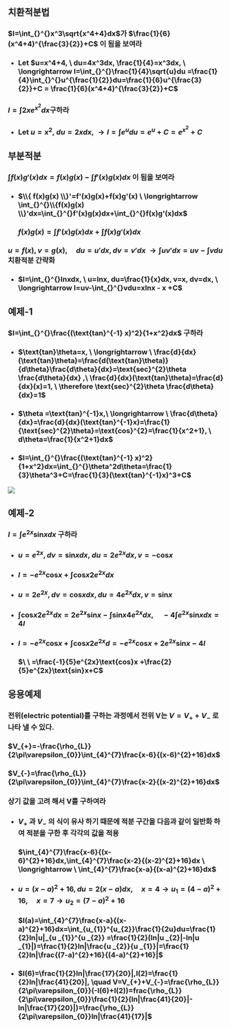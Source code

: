 ## 치환적분법
### $I=\int_{}^{}x^3\sqrt{x^4+4}dx$가 $\frac{1}{6}(x^4+4)^{\frac{3}{2}}+C$ 이 됨을 보여라
+ ### Let $u=x^4+4, \ du=4x^3dx, \frac{1}{4}=x^3dx, \ \longrightarrow I=\int_{}^{}\frac{1}{4}\sqrt{u}du =\frac{1}{4}\int_{}^{}u^{\frac{1}{2}}du=\frac{1}{6}u^{\frac{3}{2}}+C = \frac{1}{6}(x^4+4)^{\frac{3}{2}}+C$
### $I=\int_{}^{}2xe^{x^2}dx$구하라
+ ### Let $u=x^2, \ du=2xdx,\ \longrightarrow I=\int_{}^{}e^udu=e^u+C=e^{x^2}+C$

## 부분적분
### $\int_{}^{}f(x)g'(x)dx=f(x)g(x)-\int_{}^{}f'(x)g(x)dx$ 이 됨을 보여라
+ ### $\\{ f(x)g(x) \\}'=f'(x)g(x)+f(x)g'(x) \ \longrightarrow \int_{}^{}\\{f(x)g(x) \\}'dx=\int_{}^{}f'(x)g(x)dx+\int_{}^{}f(x)g'(x)dx$
  ### $f(x)g(x)=\int_{}^{}f'(x)g(x)dx+\int_{}^{}f(x)g'(x)dx$
### $u=f(x),v=g(x), \quad du=u'dx, dv=v'dx \ \longrightarrow  \int_{}^{}uv'dx=uv-\int_{}^{}vdu$ 치환적분 간략화
+ ### $I=\int_{}^{}lnxdx, \ u=lnx, du=\frac{1}{x}dx, v=x, dv=dx, \ \longrightarrow I=uv-\int_{}^{}vdu=xlnx - x +C$
## 예제-1
### $I=\int_{}^{}\frac{(\text{tan}^{-1} x)^2}{1+x^2}dx$ 구하라
+ ### $\text{tan}\theta=x, \ \longrightarrow \ \frac{d}{dx}(\text{tan}\theta)=\frac{d(\text{tan}\theta)}{d\theta}\frac{d\theta}{dx}=\text{sec}^{2}\theta \frac{d\theta}{dx} ,\ \frac{d}{dx}(\text{tan}\theta)=\frac{d}{dx}(x)=1, \ \therefore \text{sec}^{2}\theta \frac{d\theta}{dx}=1$
+ ### $\theta =\text{tan}^{-1}x,\ \longrightarrow \ \frac{d\theta}{dx}=\frac{d}{dx}(\text{tan}^{-1}x)=\frac{1}{\text{sec}^{2}\theta}=\text{cos}^{2}=\frac{1}{x^2+1}, \ d\theta=\frac{1}{x^2+1}dx$
+ ### $I=\int_{}^{}\frac{(\text{tan}^{-1} x)^2}{1+x^2}dx=\int_{}^{}\theta^2d\theta=\frac{1}{3}\theta^3+C=\frac{1}{3}(\text{tan}^{-1}x)^3+C$
<img src="https://github.com/DooHub/Electromagnetic_Math/assets/99073912/b858be27-edb3-4730-b2c5-4c2a2e92dc86" />

## 예제-2
### $I=\int_{}^{}e^{2x}\text{sin}xdx$ 구하라
+ ### $u=e^{2x},dv=\text{sin}{x}dx, \ du=2e^{2x}dx,v=-\text{cos}x$
+ ### $I=-e^{2x}\text{cos}x + \int_{}^{}\text{cos}x2e^{2x}dx$
+ ### $u=2e^{2x},dv=\text{cos}xdx,du=4e^{2x}dx,v=\text{sin}x$
+ ### $\int_{}^{}\text{cos}x2e^{2x}dx=2e^{2x}\text{sin}x-\int_{}^{}\text{sin}x4e^{2x}dx,\quad -4\int_{}^{}e^{2x}\text{sin}xdx=4I$
+ ### $I=-e^{2x}\text{cos}x + \int_{}^{}\text{cos}x2e^{2x}d=-e^{2x}\text{cos}x +2e^{2x}\text{sin}x -4I$
  ### $\ \ =\frac{-1}{5}e^{2x}\text{cos}x +\frac{2}{5}e^{2x}\text{sin}x+C$


## 응용예제
### 전위(electric potential)를 구하는 과정에서 전위 V는 $V=V_{+}+V_{-}$ 로 나타 낼 수 있다.
### $V_{+}=-\frac{\rho_{L}}{2\pi\varepsilon_{0}}\int_{4}^{7}\frac{x-6}{(x-6)^{2}+16}dx$
### $V_{-}=\frac{\rho_{L}}{2\pi\varepsilon_{0}}\int_{4}^{7}\frac{x-2}{(x-2)^{2}+16}dx$
### 상기 값을 고려 해서 V를 구하여라
+ ### $V_{+}$ 과 $V_{-}$ 의 식이 유사 하기 때문에 적분 구간을 다음과 같이 일반화 하여 적분을 구한 후 각각의 값을 적용
  ### $\int_{4}^{7}\frac{x-6}{(x-6)^{2}+16}dx,\int_{4}^{7}\frac{x-2}{(x-2)^{2}+16}dx \ \longrightarrow \ \int_{4}^{7}\frac{x-a}{(x-a)^{2}+16}dx$
+ ### $u=(x-a)^{2}+16, du=2(x-a)dx, \quad x=4 \to u_{1}=(4-a)^{2}+16, \quad x=7 \to u_{2}=(7-a)^{2}+16$
  ### $I(a)=\int_{4}^{7}\frac{x-a}{(x-a)^{2}+16}dx=\int_{u_{1}}^{u_{2}}\frac{1}{2u}du=\frac{1}{2}ln|u|_{u _{1}}^{u _{2}} =\frac{1}{2}(ln|u _{2}|-ln|u _{1}|)=\frac{1}{2}ln|\frac{u _{2}}{u _{1}}|=\frac{1}{2}ln|\frac{(7-a)^{2}+16}{(4-a)^{2}+16}|$
+ ### $I(6)=\frac{1}{2}ln|\frac{17}{20}|,I(2)=\frac{1}{2}ln|\frac{41}{20}|, \quad V=V_{+}+V_{-}=\frac{\rho_{L}}{2\pi\varepsilon_{0}}(-I(6)+I(2))=frac{\rho_{L}}{2\pi\varepsilon_{0}}\frac{1}{2}(ln|\frac{41}{20}|-ln|\frac{17}{20}|)=\frac{\rho_{L}}{2\pi\varepsilon_{0}}ln|\frac{41}{17}|$
